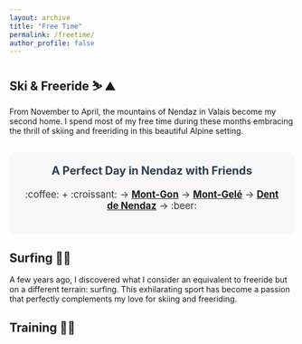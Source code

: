 ```yaml
---
layout: archive
title: "Free Time"
permalink: /freetime/
author_profile: false
---
```


<!-- <div style="text-align: center; font-style: italic; margin: 20px 0;">
  "I like Math, but also other things" - me
</div> -->

## Ski & Freeride  :skier: :mountain: 

From November to April, the mountains of Nendaz in Valais become my second home. I spend most of my free time during these months embracing the thrill of skiing and freeriding in this beautiful Alpine setting.



<div style="margin: 30px 0; padding: 20px; background-color: #f8f8f8; border-radius: 10px;">
  <div style="text-align: center; font-size: 1.2em; color: #333;">
    <h3 style="margin-top: 0; margin-bottom: 20px; color: #2c3e50;">A Perfect Day in Nendaz with Friends</h3>
    <div style="margin: 20px 0;">
       :coffee: + :croissant: → <strong><a href="https://panoramik.ch/panorama/le-mont-gond-nendaz-freeride/">Mont-Gon</a></strong> → <strong><a href="https://www.panoramik.ch/virtualtour/aerial/4vallees/mont-gele/">Mont-Gelé</a></strong> → <strong><a href="https://www.panoramik.ch/virtualtour/aerial/dent_de_nendaz/winter/">Dent de Nendaz</a></strong> → :beer:
    </div>
  </div>
</div>

## Surfing 🏄‍♂️

A few years ago, I discovered what I consider an equivalent to freeride but on a different terrain: surfing. This exhilarating sport has become a passion that perfectly complements my love for skiing and freeriding.

<!-- ### What I Love About Surfing

- **Natural Connection**: Like freeriding, surfing allows me to connect with nature's raw power.
- **Challenge**: Each wave presents a unique challenge, requiring quick thinking and adaptability.
- **Travel**: Surfing has taken me to beautiful coastal destinations around the world. -->



<!-- <div style="text-align: center; font-style: italic; margin: 20px 0;">
  - my approach - 
</div>

I believe in seizing the moment: check on Surfline for the best conditions, spontaneously book with a friend, and go catch as many waves as possible.


<div style="margin: 30px 0; padding: 20px; background-color: #f8f8f8; border-radius: 10px;">
  <div style="text-align: center; font-size: 1.2em; color: #333;">
    <h3 style="margin-top: 0; margin-bottom: 20px; color: #2c3e50;">Favorite Surfing Spots</h3>
    <div style="margin: 20px 0;">
      🇸🇻, <em>El Zonte</em> &nbsp;--&nbsp; 
      🇪🇸 , <em>San Juan</em>  &nbsp;--&nbsp; 
      🇲🇦, <em>Cap Sim</em>
    </div>
  </div>
</div> -->


## Training :weight_lifting_man:

<!-- A decade ago, a serious injury nearly cost me my leg, sparking a transformative journey in physical wellness. The lengthy recovery process taught me the invaluable lesson that we only have one body, and caring for it is paramount. This experience ignited a strong interest in training, not just for recovery, but for overall performance and injury prevention in my favorite sports. I've learned that training is key to bodily freedom, allowing us to fully engage in life's adventures. I'm fortunate to have my brother, a personal trainer with extensive knowledge and an inspiring training philosophy, guiding me on this path. His influence has shown me that effective training is as much about mindset and consistency as it is about physical exertion, contributing to a more balanced and fulfilling lifestyle. -->